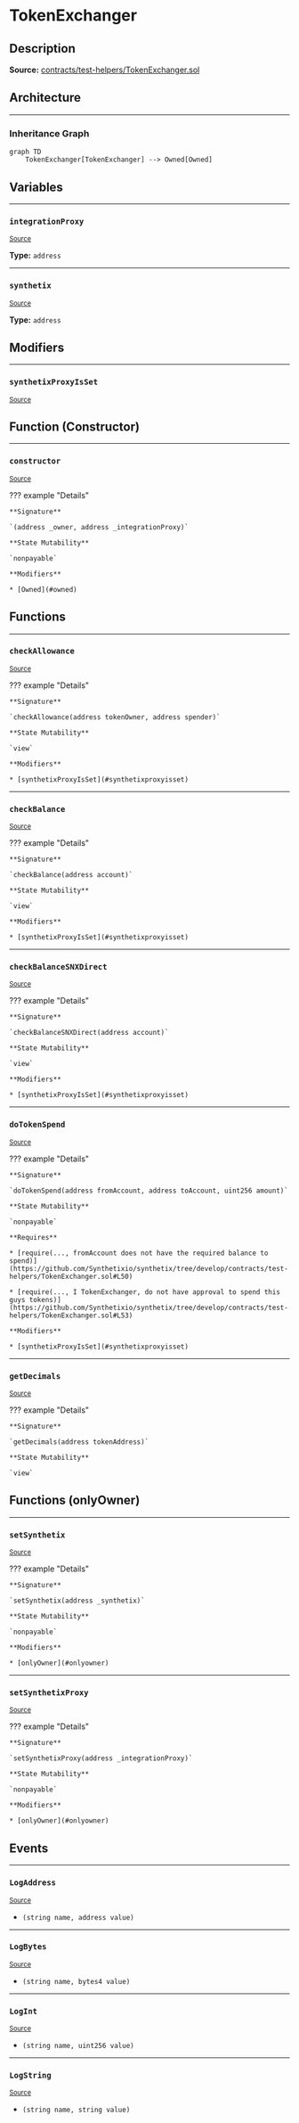 # TokenExchanger

## Description


**Source:** [contracts/test-helpers/TokenExchanger.sol](https://github.com/Synthetixio/synthetix/tree/develop/contracts/test-helpers/TokenExchanger.sol)

## Architecture


---
### Inheritance Graph

```mermaid
graph TD
    TokenExchanger[TokenExchanger] --> Owned[Owned]
```

## Variables


---
### `integrationProxy`

<sub>[Source](https://github.com/Synthetixio/synthetix/tree/develop/contracts/test-helpers/TokenExchanger.sol#L13)</sub>





**Type:** `address`


---
### `synthetix`

<sub>[Source](https://github.com/Synthetixio/synthetix/tree/develop/contracts/test-helpers/TokenExchanger.sol#L14)</sub>





**Type:** `address`

## Modifiers


---
### `synthetixProxyIsSet`

<sub>[Source](https://github.com/Synthetixio/synthetix/tree/develop/contracts/test-helpers/TokenExchanger.sol#L62)</sub>



## Function (Constructor)


---
### `constructor`

<sub>[Source](https://github.com/Synthetixio/synthetix/tree/develop/contracts/test-helpers/TokenExchanger.sol#L16)</sub>



??? example "Details"

    **Signature**

    `(address _owner, address _integrationProxy)`

    **State Mutability**

    `nonpayable`

    **Modifiers**

    * [Owned](#owned)

## Functions


---
### `checkAllowance`

<sub>[Source](https://github.com/Synthetixio/synthetix/tree/develop/contracts/test-helpers/TokenExchanger.sol#L32)</sub>



??? example "Details"

    **Signature**

    `checkAllowance(address tokenOwner, address spender)`

    **State Mutability**

    `view`

    **Modifiers**

    * [synthetixProxyIsSet](#synthetixproxyisset)


---
### `checkBalance`

<sub>[Source](https://github.com/Synthetixio/synthetix/tree/develop/contracts/test-helpers/TokenExchanger.sol#L28)</sub>



??? example "Details"

    **Signature**

    `checkBalance(address account)`

    **State Mutability**

    `view`

    **Modifiers**

    * [synthetixProxyIsSet](#synthetixproxyisset)


---
### `checkBalanceSNXDirect`

<sub>[Source](https://github.com/Synthetixio/synthetix/tree/develop/contracts/test-helpers/TokenExchanger.sol#L36)</sub>



??? example "Details"

    **Signature**

    `checkBalanceSNXDirect(address account)`

    **State Mutability**

    `view`

    **Modifiers**

    * [synthetixProxyIsSet](#synthetixproxyisset)


---
### `doTokenSpend`

<sub>[Source](https://github.com/Synthetixio/synthetix/tree/develop/contracts/test-helpers/TokenExchanger.sol#L44)</sub>



??? example "Details"

    **Signature**

    `doTokenSpend(address fromAccount, address toAccount, uint256 amount)`

    **State Mutability**

    `nonpayable`

    **Requires**

    * [require(..., fromAccount does not have the required balance to spend)](https://github.com/Synthetixio/synthetix/tree/develop/contracts/test-helpers/TokenExchanger.sol#L50)

    * [require(..., I TokenExchanger, do not have approval to spend this guys tokens)](https://github.com/Synthetixio/synthetix/tree/develop/contracts/test-helpers/TokenExchanger.sol#L53)

    **Modifiers**

    * [synthetixProxyIsSet](#synthetixproxyisset)


---
### `getDecimals`

<sub>[Source](https://github.com/Synthetixio/synthetix/tree/develop/contracts/test-helpers/TokenExchanger.sol#L40)</sub>



??? example "Details"

    **Signature**

    `getDecimals(address tokenAddress)`

    **State Mutability**

    `view`

## Functions (onlyOwner)


---
### `setSynthetix`

<sub>[Source](https://github.com/Synthetixio/synthetix/tree/develop/contracts/test-helpers/TokenExchanger.sol#L24)</sub>



??? example "Details"

    **Signature**

    `setSynthetix(address _synthetix)`

    **State Mutability**

    `nonpayable`

    **Modifiers**

    * [onlyOwner](#onlyowner)


---
### `setSynthetixProxy`

<sub>[Source](https://github.com/Synthetixio/synthetix/tree/develop/contracts/test-helpers/TokenExchanger.sol#L20)</sub>



??? example "Details"

    **Signature**

    `setSynthetixProxy(address _integrationProxy)`

    **State Mutability**

    `nonpayable`

    **Modifiers**

    * [onlyOwner](#onlyowner)

## Events


---
### `LogAddress`

<sub>[Source](https://github.com/Synthetixio/synthetix/tree/develop/contracts/test-helpers/TokenExchanger.sol#L69)</sub>



- `(string name, address value)`


---
### `LogBytes`

<sub>[Source](https://github.com/Synthetixio/synthetix/tree/develop/contracts/test-helpers/TokenExchanger.sol#L70)</sub>



- `(string name, bytes4 value)`


---
### `LogInt`

<sub>[Source](https://github.com/Synthetixio/synthetix/tree/develop/contracts/test-helpers/TokenExchanger.sol#L68)</sub>



- `(string name, uint256 value)`


---
### `LogString`

<sub>[Source](https://github.com/Synthetixio/synthetix/tree/develop/contracts/test-helpers/TokenExchanger.sol#L67)</sub>



- `(string name, string value)`

